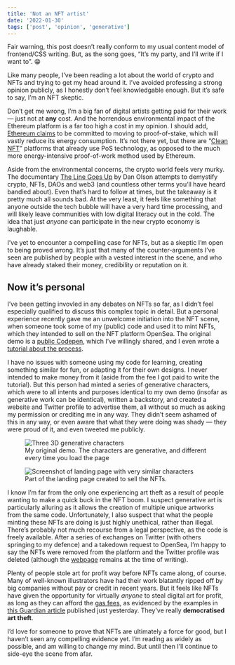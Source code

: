 ```yaml
---
title: 'Not an NFT artist'
date: '2022-01-30'
tags: ['post', 'opinion', 'generative']
---
```


Fair warning, this post doesn’t really conform to my usual content model of frontend/CSS writing. But, as the song goes, “It’s my party, and I’ll write if I want to”. 😁

Like many people, I’ve been reading a lot about the world of crypto and NFTs and trying to get my head around it. I’ve avoided professing a strong opinion publicly, as I honestly don’t feel knowledgable enough. But it’s safe to say, I’m an NFT skeptic.

Don’t get me wrong, I’m a big fan of digital artists getting paid for their work — just not at **any** cost. And the horrendous environmental impact of the Ethereum platform is a far too high a cost in my opinion. I should add, [Ethereum claims](https://ethereum.org/en/energy-consumption/) to be committed to moving to proof-of-stake, which will vastly reduce its energy consumption. It’s not there yet, but there are “[Clean NFT](https://cleannfts.org/)” platforms that already use PoS technology, as opposed to the much more energy-intensive proof-of-work method used by Ethereum.

Aside from the environmental concerns, the crypto world feels very murky. The documentary [The Line Goes Up](https://www.youtube.com/watch?v=YQ_xWvX1n9g) by Dan Olson attempts to demystify crypto, NFTs, DAOs and web3 (and countless other terms you’ll have heard bandied about). Even that’s hard to follow at times, but the takeaway is it pretty much all sounds bad. At the very least, it feels like something that anyone outside the tech bubble will have a very hard time processing, and will likely leave communities with low digital literacy out in the cold. The idea that just _anyone_ can participate in the new crypto economy is laughable.

I’ve yet to encounter a compelling case for NFTs, but as a skeptic I’m open to being proved wrong. It’s just that many of the counter-arguments I’ve seen are published by people with a vested interest in the scene, and who have already staked their money, credibility or reputation on it.

## Now it’s personal

I’ve been getting invovled in any debates on NFTs so far, as I didn’t feel especially qualified to discuss this complex topic in detail. But a personal experience recently gave me an unwelcome initiation into the NFT scene, when someone took some of my (public) code and used it to mint NFTs, which they intended to sell on the NFT platform OpenSea. The original demo is a [public Codepen](https://codepen.io/michellebarker/pen/KKqYdBN), which I’ve willingly shared, and I even wrote a [tutorial about the process](https://tympanus.net/codrops/2021/10/04/creating-3d-characters-in-three-js/).

I have no issues with someone using my code for learning, creating something similar for fun, or adapting it for their own designs. I never intended to make money from it (aside from the fee I got paid to write the tutorial). But this person had minted a series of generative characters, which were to all intents and purposes identical to my own demo (insofar as generative work can be identical), written a backstory, and created a website and Twitter profile to advertise them, all without so much as asking my permission or crediting me in any way. They didn’t seem ashamed of this in any way, or even aware that what they were doing was shady — they were proud of it, and even tweeted me publicly.

<figure>
  <img src="/not-an-nft-artist-01.jpg" alt="Three 3D generative characters">
  <figcaption>My original demo. The characters are generative, and different every time you load the page</figcaption>
</figure>

<figure>
  <img src="/not-an-nft-artist-02.jpg" alt="Screenshot of landing page with very similar characters">
  <figcaption>Part of the landing page created to sell the NFTs.</figcaption>
</figure>

I know I’m far from the only one experiencing art theft as a result of people wanting to make a quick buck in the NFT boom. I suspect generative art is particularly alluring as it allows the creation of multiple unique artworks from the same code. Unfortunately, I also suspect that what the people minting these NFTs are doing is just highly unethical, rather than illegal. There’s probably not much recourse from a legal perspective, as the code is freely available. After a series of exchanges on Twitter (with others springing to my defence) and a takedown request to OpenSea, I’m happy to say the NFTs were removed from the platform and the Twitter profile was deleted (although the [webpage](https://www.robwarf.com/) remains at the time of writing).

Plenty of people stole art for profit way before NFTs came along, of course. Many of well-known illustrators have had their work blatantly ripped off by big companies without pay or credit in recent years. But it feels like NFTs have given the opportunity for virtually _anyone_ to steal digital art for profit, as long as they can afford the [gas fees](https://allthings.how/what-are-gas-fees-for-nfts/), as evidenced by the examples in [this Guardian article](https://www.theguardian.com/global/2022/jan/29/huge-mess-of-theft-artists-sound-alarm-theft-nfts-proliferates) published just yesterday. They’ve really **democratised art theft**.

I’d love for someone to prove that NFTs are ultimately a force for good, but I haven’t seen any compelling evidence yet. I’m reading as widely as possible, and am willing to change my mind. But until then I’ll continue to side-eye the scene from afar.
